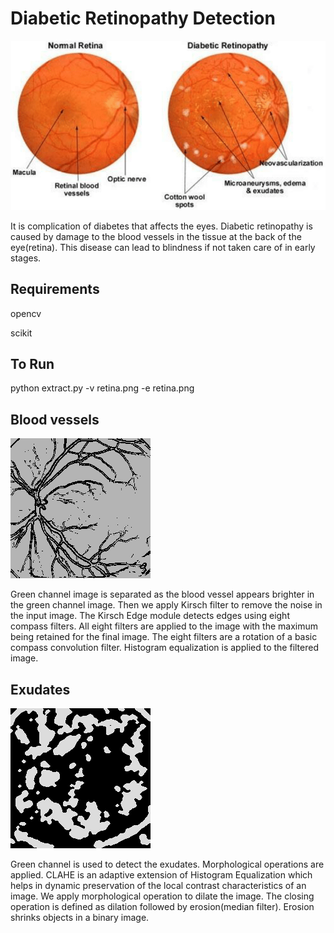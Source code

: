 # Diabetic Retinopathy Detection

![alt text](image.png)

It is complication of diabetes that affects the eyes. Diabetic retinopathy is caused by damage to the blood vessels in the tissue at the back of the eye(retina). This disease can lead to blindness if not taken care of in early stages.


## Requirements

opencv

scikit

## To Run

python extract.py -v retina.png -e retina.png


## Blood vessels

![alt text](retinaVessels.png)

Green channel image is separated as the blood vessel appears brighter in the green channel image. Then we apply Kirsch filter to remove the noise in the input image. The Kirsch Edge module detects edges using eight compass filters. All eight filters are applied to the image with the maximum being retained for the final image. The eight filters are a rotation of a basic compass convolution filter. Histogram equalization is applied to the filtered image.


## Exudates

![alt text](retinaExudates.png)

Green channel is used to detect the exudates. Morphological operations are applied. CLAHE is an adaptive extension of Histogram Equalization which helps in dynamic preservation of the local contrast characteristics of an image. We apply morphological operation to dilate the image. The closing operation is defined as dilation followed by erosion(median filter). Erosion shrinks objects in a binary image.
